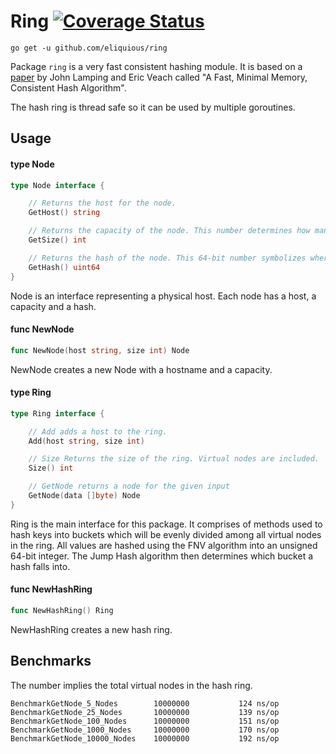 # Ring [![Coverage Status](https://coveralls.io/repos/eliquious/ring/badge.png)](https://coveralls.io/r/eliquious/ring)


    go get -u github.com/eliquious/ring

Package `ring` is a very fast consistent hashing module. It is based on a [paper](http://arxiv.org/pdf/1406.2294v1.pdf) by John
Lamping and Eric Veach called "A Fast, Minimal Memory, Consistent Hash Algorithm".

The hash ring is thread safe so it can be used by multiple goroutines.

## Usage

#### type Node

```go
type Node interface {

	// Returns the host for the node.
	GetHost() string

	// Returns the capacity of the node. This number determines how many virtual nodes belong to the host.
	GetSize() int

	// Returns the hash of the node. This 64-bit number symbolizes where a node falls on the ring.
	GetHash() uint64
}
```

Node is an interface representing a physical host. Each node has a host, a
capacity and a hash.

#### func  NewNode

```go
func NewNode(host string, size int) Node
```
NewNode creates a new Node with a hostname and a capacity.

#### type Ring

```go
type Ring interface {

	// Add adds a host to the ring.
	Add(host string, size int)

	// Size Returns the size of the ring. Virtual nodes are included.
	Size() int

	// GetNode returns a node for the given input
	GetNode(data []byte) Node
}
```

Ring is the main interface for this package. It comprises of methods used to
hash keys into buckets which will be evenly divided among all virtual nodes in
the ring. All values are hashed using the FNV algorithm into an unsigned 64-bit
integer. The Jump Hash algorithm then determines which bucket a hash falls into.

#### func  NewHashRing

```go
func NewHashRing() Ring
```
NewHashRing creates a new hash ring.

## Benchmarks

The number implies the total virtual nodes in the hash ring.

```
BenchmarkGetNode_5_Nodes    	10000000	       124 ns/op
BenchmarkGetNode_25_Nodes   	10000000	       139 ns/op
BenchmarkGetNode_100_Nodes  	10000000	       151 ns/op
BenchmarkGetNode_1000_Nodes 	10000000	       170 ns/op
BenchmarkGetNode_10000_Nodes	10000000	       192 ns/op
```
